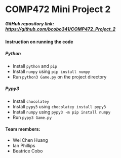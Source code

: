 # COMP472 Mini Project 2

##### GitHub repository link: https://github.com/bcobo341/COMP472_Project_2
#### Instruction on running the code
##### Python
- Install `python` and `pip`
- Install `numpy` using `pip install numpy`
- Run `python3 Game.py` on the project directory 

##### Pypy3
- Install `chocolatey`
- Install `pypy3` using `chocolatey install pypy3`
- Install `numpy` using `pypy3 -m pip install numpy`
- Run `pypy3 Game.py`

#### Team members:
- Wei Chen Huang
- Ian Phillips
- Beatrice Cobo
